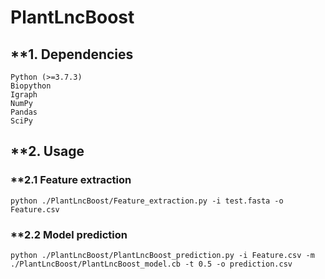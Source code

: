 # PlantLncBoost

## **1. Dependencies
    Python (>=3.7.3)
    Biopython
    Igraph
    NumPy
    Pandas
    SciPy


## **2. Usage

### **2.1 Feature extraction

    python ./PlantLncBoost/Feature_extraction.py -i test.fasta -o Feature.csv

### **2.2 Model prediction

    python ./PlantLncBoost/PlantLncBoost_prediction.py -i Feature.csv -m ./PlantLncBoost/PlantLncBoost_model.cb -t 0.5 -o prediction.csv
